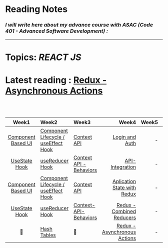 # **Reading Notes**
### *I will write here about my advance course with ASAC (Code 401 - Advanced Software Development) :*


---
# **Topics:** *REACT JS*
# **Latest reading** : [Redux - Asynchronous Actions](./Redux-Asynchronous-Actions.md)
             




<br />
<br />

|Week1|Week2|Week3|Week4|Week5|Week6|Week7|
|:-------------:|:---------|:-------------|----:|----:|----:|----:|
|[Component Based UI](./Component-Based-UI.md)|[Component Lifecycle / useEffect Hook](./Component-Lifecycle.md)|[Context API](./Context-API.md)|[Login and Auth](./Login-and-Auth.md)|-|-|-|
|[UseState Hook](./useStateHook.md)|[useReducer Hook](./useReducer.md)|[Context API - Behaviors](./Context-API-Behaviors.md)|[API-Integration](./API-Integration.md) |-|-|-|
|[Component Based UI](./Component-Based-UI.md)|[Component Lifecycle / useEffect Hook](./Component-Lifecycle.md)|[Context API](./Context-API.md)|[Aplication State with Redux](./Application-State-with-Redux.md)|-|-|-|
|[UseState Hook](./useStateHook.md)|[useReducer Hook](./useReducer.md)|[Context-API-Behaviors](./Context-API-Behaviors.md)|[Redux - Combined Reducers](./Redux-Combined-Reducers.md)|-|-|-|
|🤝|[Hash Tables](./Hash-Tables.md)|🤝|[Redux - Asynchronous Actions](./Redux-Asynchronous-Actions.md)|-|-|-|
